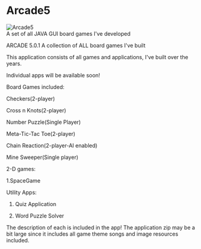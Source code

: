 # Arcade5
![Arcade5](https://user-images.githubusercontent.com/68727041/150780289-be350c10-bc5e-4bb7-9239-52fa97a138b4.png)
<br>
A set of all JAVA GUI board games I've developed



ARCADE 5.0.1
A collection of ALL board games I've built

This application consists of all games and applications, I've built over the years.

Individual apps will be available soon!

Board Games included:

Checkers(2-player)

Cross n Knots(2-player)

Number Puzzle(Single Player)

Meta-Tic-Tac Toe(2-player)

Chain Reaction(2-player-AI enabled)

Mine Sweeper(Single player)

2-D games:

  1.SpaceGame

Utility Apps:

1. Quiz Application

2. Word Puzzle Solver   

 The description of each is included in the app!
 The application zip may be a bit large since it includes all game theme songs and image resources included.
